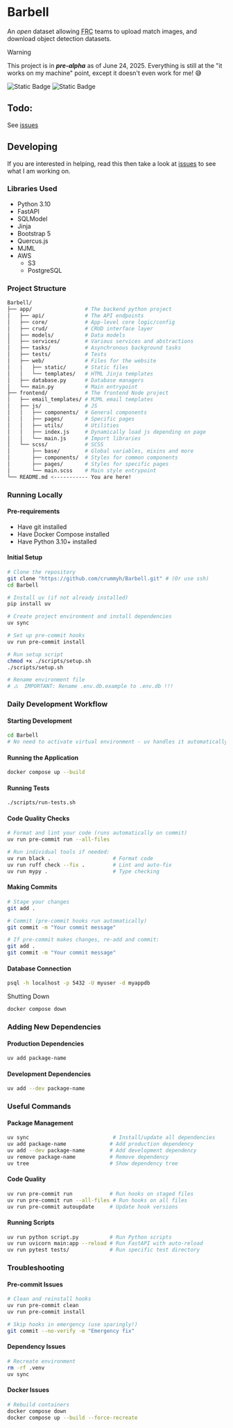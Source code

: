 # Barbell

An *open* dataset allowing <abbr title="FIRST Robotics Competition">FRC</abbr> teams to upload match images, and download object detection datasets.

> [!WARNING]
> This project is in ***pre-alpha*** as of June 24, 2025. Everything is still at the "it works on my machine" point, except it doesn't even work for me! :sweat_smile:

![Static Badge](https://img.shields.io/badge/Licence-MIT-blue?style=for-the-badge)
![Static Badge](https://img.shields.io/badge/FastAPI-%23009485?style=for-the-badge&logo=fastapi&logoColor=%23ffffff)

## Todo:

See [issues](https://github.com/crummyh/Barbell/issues)

## Developing

If you are interested in helping, read this then take a look at [issues](https://github.com/crummyh/Barbell/issues) to see what I am working on.

### Libraries Used

* Python 3.10
* FastAPI
* SQLModel
* Jinja
* Bootstrap 5
* Quercus.js
* MJML
* AWS
  * S3
  * PostgreSQL

### Project Structure

```bash
Barbell/
├── app/                 # The backend python project
│   ├── api/             # The API endpoints
│   ├── core/            # App-level core logic/config
│   ├── crud/            # CRUD interface layer
│   ├── models/          # Data models
│   ├── services/        # Various services and abstractions
│   ├── tasks/           # Asynchronous background tasks
│   ├── tests/           # Tests
│   ├── web/             # Files for the website
│   │   ├── static/      # Static files
│   │   └── templates/   # HTML Jinja templates
│   ├── database.py      # Database managers
│   └── main.py          # Main entrypoint
├── frontend/            # The frontend Node project
│   ├── email_templates/ # MJML email templates
│   ├── js/              # JS
│   │   ├── components/  # General components
│   │   ├── pages/       # Specific pages
│   │   ├── utils/       # Utilities
│   │   ├── index.js     # Dynamically load js depending on page
│   │   └── main.js      # Import libraries
│   └── scss/            # SCSS
│       ├── base/        # Global variables, mixins and more
│       ├── components/  # Styles for common components
│       ├── pages/       # Styles for specific pages
│       └── main.scss    # Main style entrypoint
└── README.md <----------- You are here!
```

### Running Locally
#### Pre-requirements

* Have git installed
* Have Docker Compose installed
* Have Python 3.10+ installed

#### Initial Setup
```bash
# Clone the repository
git clone "https://github.com/crummyh/Barbell.git" # (Or use ssh)
cd Barbell

# Install uv (if not already installed)
pip install uv

# Create project environment and install dependencies
uv sync

# Set up pre-commit hooks
uv run pre-commit install

# Run setup script
chmod +x ./scripts/setup.sh
./scripts/setup.sh

# Rename environment file
# ⚠️  IMPORTANT: Rename .env.db.example to .env.db !!!
```

### Daily Development Workflow
#### Starting Development
```bash
cd Barbell
# No need to activate virtual environment - uv handles it automatically!
```
#### Running the Application
```bash
docker compose up --build
```
#### Running Tests
```bash
./scripts/run-tests.sh
```
#### Code Quality Checks
```bash
# Format and lint your code (runs automatically on commit)
uv run pre-commit run --all-files

# Run individual tools if needed:
uv run black .                    # Format code
uv run ruff check --fix .         # Lint and auto-fix
uv run mypy .                     # Type checking
```
#### Making Commits
```bash
# Stage your changes
git add .

# Commit (pre-commit hooks run automatically)
git commit -m "Your commit message"

# If pre-commit makes changes, re-add and commit:
git add .
git commit -m "Your commit message"
```
#### Database Connection
```bash
psql -h localhost -p 5432 -U myuser -d myappdb
```
Shutting Down
```bash
docker compose down
```

### Adding New Dependencies
#### Production Dependencies
```bash
uv add package-name
```
#### Development Dependencies
```bash
uv add --dev package-name
```

### Useful Commands
#### Package Management
```bash
uv sync                           # Install/update all dependencies
uv add package-name              # Add production dependency
uv add --dev package-name        # Add development dependency
uv remove package-name           # Remove dependency
uv tree                          # Show dependency tree
```
#### Code Quality
```bash
uv run pre-commit run            # Run hooks on staged files
uv run pre-commit run --all-files # Run hooks on all files
uv run pre-commit autoupdate     # Update hook versions
```
#### Running Scripts
```bash
uv run python script.py          # Run Python scripts
uv run uvicorn main:app --reload # Run FastAPI with auto-reload
uv run pytest tests/             # Run specific test directory
```
### Troubleshooting
#### Pre-commit Issues
```bash
# Clean and reinstall hooks
uv run pre-commit clean
uv run pre-commit install

# Skip hooks in emergency (use sparingly!)
git commit --no-verify -m "Emergency fix"
```
#### Dependency Issues
```bash
# Recreate environment
rm -rf .venv
uv sync
```
#### Docker Issues
```bash
# Rebuild containers
docker compose down
docker compose up --build --force-recreate
```
